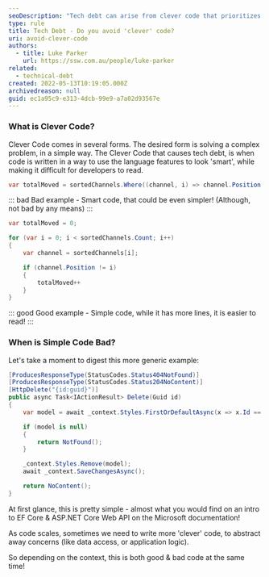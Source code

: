 ```yaml
---
seoDescription: "Tech debt can arise from clever code that prioritizes showing off programming skills over simplicity and readability."
type: rule
title: Tech Debt - Do you avoid 'clever' code?
uri: avoid-clever-code
authors:
  - title: Luke Parker
    url: https://ssw.com.au/people/luke-parker
related:
  - technical-debt
created: 2022-05-13T10:19:05.000Z
archivedreason: null
guid: ec1a95c9-e313-4dcb-99e9-a7a02d93567e
---
```


### What is Clever Code?

Clever Code comes in several forms. The desired form is solving a complex problem, in a simple way. The Clever Code that causes tech debt, is when code is written in a way to use the language features to look 'smart', while making it difficult for developers to read.

<!--endintro-->

```cs
var totalMoved = sortedChannels.Where((channel, i) => channel.Position != i).Count();
```

::: bad
Bad example - Smart code, that could be even simpler! (Although, not bad by any means)
:::

```cs
var totalMoved = 0;

for (var i = 0; i < sortedChannels.Count; i++)
{
    var channel = sortedChannels[i];

    if (channel.Position != i)
    {
        totalMoved++
    }
}
```

::: good
Good example - Simple code, while it has more lines, it is easier to read!
:::

### When is Simple Code Bad?

Let's take a moment to digest this more generic example:

```cs
[ProducesResponseType(StatusCodes.Status404NotFound)]
[ProducesResponseType(StatusCodes.Status204NoContent)]
[HttpDelete("{id:guid}")]
public async Task<IActionResult> Delete(Guid id)
{
    var model = await _context.Styles.FirstOrDefaultAsync(x => x.Id == id);

    if (model is null)
    {
        return NotFound();
    }

    _context.Styles.Remove(model);
    await _context.SaveChangesAsync();

    return NoContent();
}
```

At first glance, this is pretty simple - almost what you would find on an intro to EF Core & ASP.NET Core Web API on the Microsoft documentation!

As code scales, sometimes we need to write more 'clever' code, to abstract away concerns (like data access, or application logic).

So depending on the context, this is both good & bad code at the same time!
